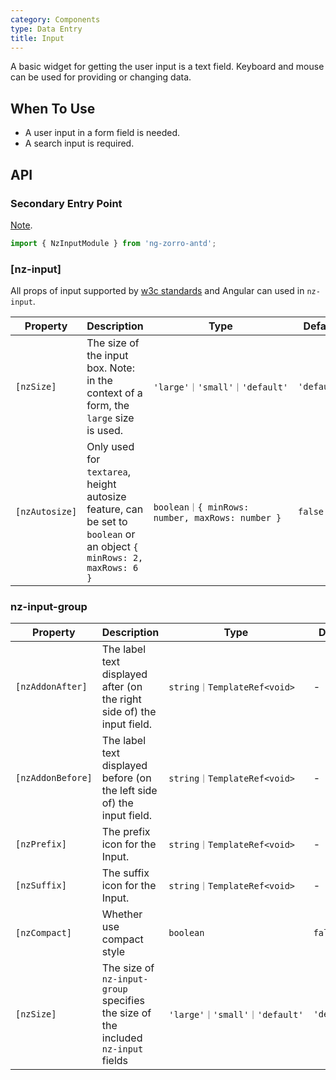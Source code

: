 ```yaml
---
category: Components
type: Data Entry
title: Input
---
```


A basic widget for getting the user input is a text field.
Keyboard and mouse can be used for providing or changing data.

## When To Use

- A user input in a form field is needed.
- A search input is required.

## API

### Secondary Entry Point

[Note](/docs/getting-started/en#secondary-entry-points).

```ts
import { NzInputModule } from 'ng-zorro-antd';
```

### [nz-input]

All props of input supported by [w3c standards](https://www.w3schools.com/tags/tag_input.asp) and Angular can used in `nz-input`.

| Property | Description | Type | Default |
| -------- | ----------- | ---- | ------- |
| `[nzSize]` | The size of the input box. Note: in the context of a form, the `large` size is used. | `'large'｜'small'｜'default'` | `'default'` |
| `[nzAutosize]` | Only used for `textarea`, height autosize feature, can be set to `boolean` or an object `{ minRows: 2, maxRows: 6 }` | `boolean｜{ minRows: number, maxRows: number }` | `false` |


### nz-input-group

| Property | Description | Type | Default |
| -------- | ----------- | ---- | ------- |
| `[nzAddonAfter]` | The label text displayed after (on the right side of) the input field. | `string｜TemplateRef<void>` | - |
| `[nzAddonBefore]` | The label text displayed before (on the left side of) the input field. | `string｜TemplateRef<void>` | - |
| `[nzPrefix]` | The prefix icon for the Input. | `string｜TemplateRef<void>` | - |
| `[nzSuffix]` | The suffix icon for the Input. | `string｜TemplateRef<void>` | - |
| `[nzCompact]` | Whether use compact style | `boolean` | `false` |
| `[nzSize]` | The size of `nz-input-group` specifies the size of the included `nz-input` fields | `'large'｜'small'｜'default'` | `'default'` |
